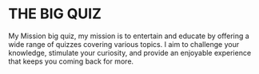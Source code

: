 # THE BIG QUIZ
My Mission
big quiz, my mission is to entertain and educate by offering a wide range of quizzes covering various topics. I aim to challenge your knowledge, stimulate your curiosity, and provide an enjoyable experience that keeps you coming back for more.